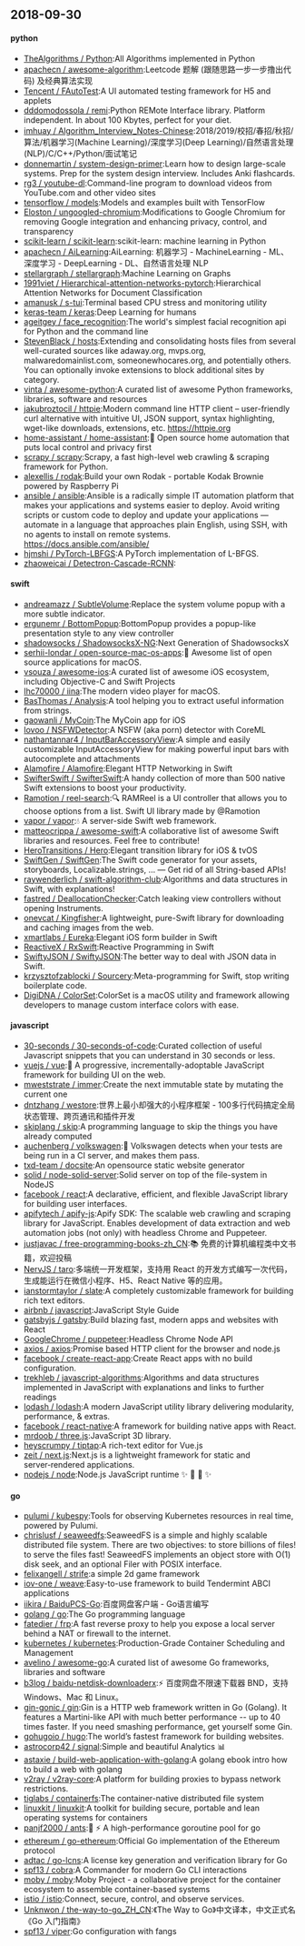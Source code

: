 ## 2018-09-30

#### python
* [TheAlgorithms / Python](https://github.com/TheAlgorithms/Python):All Algorithms implemented in Python
* [apachecn / awesome-algorithm](https://github.com/apachecn/awesome-algorithm):Leetcode 题解 (跟随思路一步一步撸出代码) 及经典算法实现
* [Tencent / FAutoTest](https://github.com/Tencent/FAutoTest):A UI automated testing framework for H5 and applets
* [dddomodossola / remi](https://github.com/dddomodossola/remi):Python REMote Interface library. Platform independent. In about 100 Kbytes, perfect for your diet.
* [imhuay / Algorithm_Interview_Notes-Chinese](https://github.com/imhuay/Algorithm_Interview_Notes-Chinese):2018/2019/校招/春招/秋招/算法/机器学习(Machine Learning)/深度学习(Deep Learning)/自然语言处理(NLP)/C/C++/Python/面试笔记
* [donnemartin / system-design-primer](https://github.com/donnemartin/system-design-primer):Learn how to design large-scale systems. Prep for the system design interview. Includes Anki flashcards.
* [rg3 / youtube-dl](https://github.com/rg3/youtube-dl):Command-line program to download videos from YouTube.com and other video sites
* [tensorflow / models](https://github.com/tensorflow/models):Models and examples built with TensorFlow
* [Eloston / ungoogled-chromium](https://github.com/Eloston/ungoogled-chromium):Modifications to Google Chromium for removing Google integration and enhancing privacy, control, and transparency
* [scikit-learn / scikit-learn](https://github.com/scikit-learn/scikit-learn):scikit-learn: machine learning in Python
* [apachecn / AiLearning](https://github.com/apachecn/AiLearning):AiLearning: 机器学习 - MachineLearning - ML、深度学习 - DeepLearning - DL、自然语言处理 NLP
* [stellargraph / stellargraph](https://github.com/stellargraph/stellargraph):Machine Learning on Graphs
* [1991viet / Hierarchical-attention-networks-pytorch](https://github.com/1991viet/Hierarchical-attention-networks-pytorch):Hierarchical Attention Networks for Document Classification
* [amanusk / s-tui](https://github.com/amanusk/s-tui):Terminal based CPU stress and monitoring utility
* [keras-team / keras](https://github.com/keras-team/keras):Deep Learning for humans
* [ageitgey / face_recognition](https://github.com/ageitgey/face_recognition):The world's simplest facial recognition api for Python and the command line
* [StevenBlack / hosts](https://github.com/StevenBlack/hosts):Extending and consolidating hosts files from several well-curated sources like adaway.org, mvps.org, malwaredomainlist.com, someonewhocares.org, and potentially others. You can optionally invoke extensions to block additional sites by category.
* [vinta / awesome-python](https://github.com/vinta/awesome-python):A curated list of awesome Python frameworks, libraries, software and resources
* [jakubroztocil / httpie](https://github.com/jakubroztocil/httpie):Modern command line HTTP client – user-friendly curl alternative with intuitive UI, JSON support, syntax highlighting, wget-like downloads, extensions, etc. https://httpie.org
* [home-assistant / home-assistant](https://github.com/home-assistant/home-assistant):🏡
Open source home automation that puts local control and privacy first
* [scrapy / scrapy](https://github.com/scrapy/scrapy):Scrapy, a fast high-level web crawling & scraping framework for Python.
* [alexellis / rodak](https://github.com/alexellis/rodak):Build your own Rodak - portable Kodak Brownie powered by Raspberry Pi
* [ansible / ansible](https://github.com/ansible/ansible):Ansible is a radically simple IT automation platform that makes your applications and systems easier to deploy. Avoid writing scripts or custom code to deploy and update your applications — automate in a language that approaches plain English, using SSH, with no agents to install on remote systems. https://docs.ansible.com/ansible/
* [hjmshi / PyTorch-LBFGS](https://github.com/hjmshi/PyTorch-LBFGS):A PyTorch implementation of L-BFGS.
* [zhaoweicai / Detectron-Cascade-RCNN](https://github.com/zhaoweicai/Detectron-Cascade-RCNN):

#### swift
* [andreamazz / SubtleVolume](https://github.com/andreamazz/SubtleVolume):Replace the system volume popup with a more subtle indicator.
* [ergunemr / BottomPopup](https://github.com/ergunemr/BottomPopup):BottomPopup provides a popup-like presentation style to any view controller
* [shadowsocks / ShadowsocksX-NG](https://github.com/shadowsocks/ShadowsocksX-NG):Next Generation of ShadowsocksX
* [serhii-londar / open-source-mac-os-apps](https://github.com/serhii-londar/open-source-mac-os-apps):🚀
Awesome list of open source applications for macOS.
* [vsouza / awesome-ios](https://github.com/vsouza/awesome-ios):A curated list of awesome iOS ecosystem, including Objective-C and Swift Projects
* [lhc70000 / iina](https://github.com/lhc70000/iina):The modern video player for macOS.
* [BasThomas / Analysis](https://github.com/BasThomas/Analysis):A tool helping you to extract useful information from strings.
* [gaowanli / MyCoin](https://github.com/gaowanli/MyCoin):The MyCoin app for iOS
* [lovoo / NSFWDetector](https://github.com/lovoo/NSFWDetector):A NSFW (aka porn) detector with CoreML
* [nathantannar4 / InputBarAccessoryView](https://github.com/nathantannar4/InputBarAccessoryView):A simple and easily customizable InputAccessoryView for making powerful input bars with autocomplete and attachments
* [Alamofire / Alamofire](https://github.com/Alamofire/Alamofire):Elegant HTTP Networking in Swift
* [SwifterSwift / SwifterSwift](https://github.com/SwifterSwift/SwifterSwift):A handy collection of more than 500 native Swift extensions to boost your productivity.
* [Ramotion / reel-search](https://github.com/Ramotion/reel-search):🔍
RAMReel is a UI controller that allows you to choose options from a list. Swift UI library made by @Ramotion
* [vapor / vapor](https://github.com/vapor/vapor):💧
A server-side Swift web framework.
* [matteocrippa / awesome-swift](https://github.com/matteocrippa/awesome-swift):A collaborative list of awesome Swift libraries and resources. Feel free to contribute!
* [HeroTransitions / Hero](https://github.com/HeroTransitions/Hero):Elegant transition library for iOS & tvOS
* [SwiftGen / SwiftGen](https://github.com/SwiftGen/SwiftGen):The Swift code generator for your assets, storyboards, Localizable.strings, … — Get rid of all String-based APIs!
* [raywenderlich / swift-algorithm-club](https://github.com/raywenderlich/swift-algorithm-club):Algorithms and data structures in Swift, with explanations!
* [fastred / DeallocationChecker](https://github.com/fastred/DeallocationChecker):Catch leaking view controllers without opening Instruments.
* [onevcat / Kingfisher](https://github.com/onevcat/Kingfisher):A lightweight, pure-Swift library for downloading and caching images from the web.
* [xmartlabs / Eureka](https://github.com/xmartlabs/Eureka):Elegant iOS form builder in Swift
* [ReactiveX / RxSwift](https://github.com/ReactiveX/RxSwift):Reactive Programming in Swift
* [SwiftyJSON / SwiftyJSON](https://github.com/SwiftyJSON/SwiftyJSON):The better way to deal with JSON data in Swift.
* [krzysztofzablocki / Sourcery](https://github.com/krzysztofzablocki/Sourcery):Meta-programming for Swift, stop writing boilerplate code.
* [DigiDNA / ColorSet](https://github.com/DigiDNA/ColorSet):ColorSet is a macOS utility and framework allowing developers to manage custom interface colors with ease.

#### javascript
* [30-seconds / 30-seconds-of-code](https://github.com/30-seconds/30-seconds-of-code):Curated collection of useful Javascript snippets that you can understand in 30 seconds or less.
* [vuejs / vue](https://github.com/vuejs/vue):🖖
A progressive, incrementally-adoptable JavaScript framework for building UI on the web.
* [mweststrate / immer](https://github.com/mweststrate/immer):Create the next immutable state by mutating the current one
* [dntzhang / westore](https://github.com/dntzhang/westore):世界上最小却强大的小程序框架 - 100多行代码搞定全局状态管理、跨页通讯和插件开发
* [skiplang / skip](https://github.com/skiplang/skip):A programming language to skip the things you have already computed
* [auchenberg / volkswagen](https://github.com/auchenberg/volkswagen):🙈
Volkswagen detects when your tests are being run in a CI server, and makes them pass.
* [txd-team / docsite](https://github.com/txd-team/docsite):An opensource static website generator
* [solid / node-solid-server](https://github.com/solid/node-solid-server):Solid server on top of the file-system in NodeJS
* [facebook / react](https://github.com/facebook/react):A declarative, efficient, and flexible JavaScript library for building user interfaces.
* [apifytech / apify-js](https://github.com/apifytech/apify-js):Apify SDK: The scalable web crawling and scraping library for JavaScript. Enables development of data extraction and web automation jobs (not only) with headless Chrome and Puppeteer.
* [justjavac / free-programming-books-zh_CN](https://github.com/justjavac/free-programming-books-zh_CN):📚
免费的计算机编程类中文书籍，欢迎投稿
* [NervJS / taro](https://github.com/NervJS/taro):多端统一开发框架，支持用 React 的开发方式编写一次代码，生成能运行在微信小程序、H5、React Native 等的应用。
* [ianstormtaylor / slate](https://github.com/ianstormtaylor/slate):A completely customizable framework for building rich text editors.
* [airbnb / javascript](https://github.com/airbnb/javascript):JavaScript Style Guide
* [gatsbyjs / gatsby](https://github.com/gatsbyjs/gatsby):Build blazing fast, modern apps and websites with React
* [GoogleChrome / puppeteer](https://github.com/GoogleChrome/puppeteer):Headless Chrome Node API
* [axios / axios](https://github.com/axios/axios):Promise based HTTP client for the browser and node.js
* [facebook / create-react-app](https://github.com/facebook/create-react-app):Create React apps with no build configuration.
* [trekhleb / javascript-algorithms](https://github.com/trekhleb/javascript-algorithms):Algorithms and data structures implemented in JavaScript with explanations and links to further readings
* [lodash / lodash](https://github.com/lodash/lodash):A modern JavaScript utility library delivering modularity, performance, & extras.
* [facebook / react-native](https://github.com/facebook/react-native):A framework for building native apps with React.
* [mrdoob / three.js](https://github.com/mrdoob/three.js):JavaScript 3D library.
* [heyscrumpy / tiptap](https://github.com/heyscrumpy/tiptap):A rich-text editor for Vue.js
* [zeit / next.js](https://github.com/zeit/next.js):Next.js is a lightweight framework for static and server‑rendered applications.
* [nodejs / node](https://github.com/nodejs/node):Node.js JavaScript runtime
✨
🐢
🚀
✨

#### go
* [pulumi / kubespy](https://github.com/pulumi/kubespy):Tools for observing Kubernetes resources in real time, powered by Pulumi.
* [chrislusf / seaweedfs](https://github.com/chrislusf/seaweedfs):SeaweedFS is a simple and highly scalable distributed file system. There are two objectives: to store billions of files! to serve the files fast! SeaweedFS implements an object store with O(1) disk seek, and an optional Filer with POSIX interface.
* [felixangell / strife](https://github.com/felixangell/strife):a simple 2d game framework
* [iov-one / weave](https://github.com/iov-one/weave):Easy-to-use framework to build Tendermint ABCI applications
* [iikira / BaiduPCS-Go](https://github.com/iikira/BaiduPCS-Go):百度网盘客户端 - Go语言编写
* [golang / go](https://github.com/golang/go):The Go programming language
* [fatedier / frp](https://github.com/fatedier/frp):A fast reverse proxy to help you expose a local server behind a NAT or firewall to the internet.
* [kubernetes / kubernetes](https://github.com/kubernetes/kubernetes):Production-Grade Container Scheduling and Management
* [avelino / awesome-go](https://github.com/avelino/awesome-go):A curated list of awesome Go frameworks, libraries and software
* [b3log / baidu-netdisk-downloaderx](https://github.com/b3log/baidu-netdisk-downloaderx):⚡️
百度网盘不限速下载器 BND，支持 Windows、Mac 和 Linux。
* [gin-gonic / gin](https://github.com/gin-gonic/gin):Gin is a HTTP web framework written in Go (Golang). It features a Martini-like API with much better performance -- up to 40 times faster. If you need smashing performance, get yourself some Gin.
* [gohugoio / hugo](https://github.com/gohugoio/hugo):The world’s fastest framework for building websites.
* [astrocorp42 / signal](https://github.com/astrocorp42/signal):Simple and beautiful Analytics
📊
* [astaxie / build-web-application-with-golang](https://github.com/astaxie/build-web-application-with-golang):A golang ebook intro how to build a web with golang
* [v2ray / v2ray-core](https://github.com/v2ray/v2ray-core):A platform for building proxies to bypass network restrictions.
* [tiglabs / containerfs](https://github.com/tiglabs/containerfs):The container-native distributed file system
* [linuxkit / linuxkit](https://github.com/linuxkit/linuxkit):A toolkit for building secure, portable and lean operating systems for containers
* [panjf2000 / ants](https://github.com/panjf2000/ants):🐜
⚡️
A high-performance goroutine pool for go
* [ethereum / go-ethereum](https://github.com/ethereum/go-ethereum):Official Go implementation of the Ethereum protocol
* [adtac / go-lcns](https://github.com/adtac/go-lcns):A license key generation and verification library for Go
* [spf13 / cobra](https://github.com/spf13/cobra):A Commander for modern Go CLI interactions
* [moby / moby](https://github.com/moby/moby):Moby Project - a collaborative project for the container ecosystem to assemble container-based systems
* [istio / istio](https://github.com/istio/istio):Connect, secure, control, and observe services.
* [Unknwon / the-way-to-go_ZH_CN](https://github.com/Unknwon/the-way-to-go_ZH_CN):《The Way to Go》中文译本，中文正式名《Go 入门指南》
* [spf13 / viper](https://github.com/spf13/viper):Go configuration with fangs

